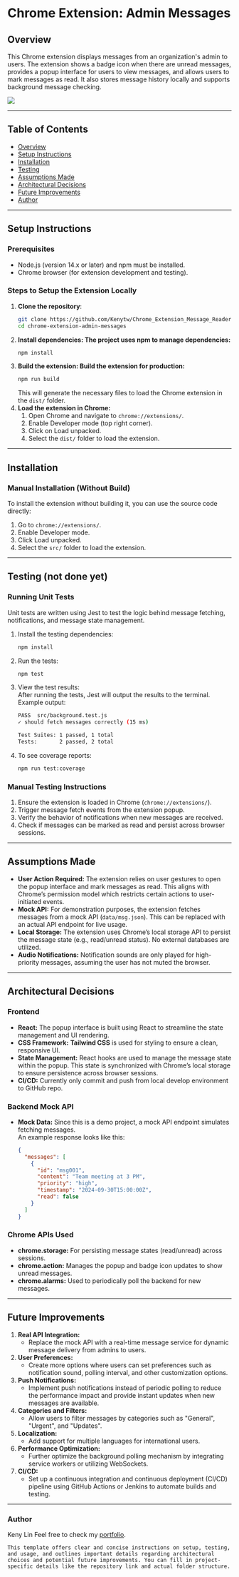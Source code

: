 # Chrome Extension: Admin Messages
## Overview
This Chrome extension displays messages from an organization's admin to users. The extension shows a badge icon when there are unread messages, provides a popup interface for users to view messages, and allows users to mark messages as read. It also stores message history locally and supports background message checking.

[![](/./src/images/Screenshot1.png)](https://raw.githubusercontent.com/Kenytw/Chrome_Extension_Message_Reader/main/src/images/SR.mp4)

---

## Table of Contents

- [Overview](#overview)
- [Setup Instructions](#setup-instructions)
- [Installation](#installation)
- [Testing](#testing)
- [Assumptions Made](#assumptions-made)
- [Architectural Decisions](#architectural-decisions)
- [Future Improvements](#future-improvements)
- [Author](#author)

---

## Setup Instructions
### Prerequisites
- Node.js (version 14.x or later) and npm must be installed.
- Chrome browser (for extension development and testing).

### Steps to Setup the Extension Locally
1. **Clone the repository**:
   ```bash
   git clone https://github.com/Kenytw/Chrome_Extension_Message_Reader.git
   cd chrome-extension-admin-messages
   ```
2. **Install dependencies: The project uses npm to manage dependencies:**
   ```bash
   npm install
   ```
3. **Build the extension: Build the extension for production:**
   ```bash
   npm run build
   ```
   This will generate the necessary files to load the Chrome extension in the `dist/` folder.
4. **Load the extension in Chrome:**
   1. Open Chrome and navigate to `chrome://extensions/`.
   2. Enable Developer mode (top right corner).
   3. Click on Load unpacked.
   4. Select the `dist/` folder to load the extension.

---

## Installation
### Manual Installation (Without Build)
To install the extension without building it, you can use the source code directly:
1. Go to `chrome://extensions/`.
2. Enable Developer mode.
3. Click Load unpacked.
4. Select the `src/` folder to load the extension.

---

## Testing (not done yet)
### Running Unit Tests
Unit tests are written using Jest to test the logic behind message fetching, notifications, and message state management.
1. Install the testing dependencies:
   ```bash
   npm install
   ```
2. Run the tests:
   ```bash
   npm test
   ```
3. View the test results:  
   After running the tests, Jest will output the results to the terminal. Example output:
   ```bash
   PASS  src/background.test.js
   ✓ should fetch messages correctly (15 ms)
   
   Test Suites: 1 passed, 1 total
   Tests:       2 passed, 2 total
   ```
4. To see coverage reports:
   ```bash
   npm run test:coverage
   ```
### Manual Testing Instructions
1. Ensure the extension is loaded in Chrome (`chrome://extensions/`).
2. Trigger message fetch events from the extension popup. 
3. Verify the behavior of notifications when new messages are received.
4. Check if messages can be marked as read and persist across browser sessions.

---

## Assumptions Made
- **User Action Required:** The extension relies on user gestures to open the popup interface and mark messages as read. This aligns with Chrome’s permission model which restricts certain actions to user-initiated events.
- **Mock API:** For demonstration purposes, the extension fetches messages from a mock API (`data/msg.json`). This can be replaced with an actual API endpoint for live usage.
- **Local Storage:** The extension uses Chrome’s local storage API to persist the message state (e.g., read/unread status). No external databases are utilized.
- **Audio Notifications:** Notification sounds are only played for high-priority messages, assuming the user has not muted the browser.

---

## Architectural Decisions
### Frontend
- **React:** The popup interface is built using React to streamline the state management and UI rendering.
- **CSS Framework:** **Tailwind CSS** is used for styling to ensure a clean, responsive UI.
- **State Management:** React hooks are used to manage the message state within the popup. This state is synchronized with Chrome’s local storage to ensure persistence across browser sessions.
- **CI/CD:** Currently only commit and push from local develop environment to GitHub repo. 
### Backend Mock API
- **Mock Data:** Since this is a demo project, a mock API endpoint simulates fetching messages.  
  An example response looks like this:
  ```json
  {
    "messages": [
      {
        "id": "msg001",
        "content": "Team meeting at 3 PM",
        "priority": "high",
        "timestamp": "2024-09-30T15:00:00Z",
        "read": false
      }
    ]
  }
  ```
### Chrome APIs Used
- **chrome.storage:** For persisting message states (read/unread) across sessions. 
- **chrome.action:** Manages the popup and badge icon updates to show unread messages. 
- **chrome.alarms:** Used to periodically poll the backend for new messages.

---

## Future Improvements
1. **Real API Integration:**
   - Replace the mock API with a real-time message service for dynamic message delivery from admins to users.
2. **User Preferences:**
   - Create more options where users can set preferences such as notification sound, polling interval, and other customization options.
3. **Push Notifications:**
   - Implement push notifications instead of periodic polling to reduce the performance impact and provide instant updates when new messages are available.
4. **Categories and Filters:**
   - Allow users to filter messages by categories such as "General", "Urgent", and "Updates".
5. **Localization:**
   - Add support for multiple languages for international users.
6. **Performance Optimization:**
   - Further optimize the background polling mechanism by integrating service workers or utilizing WebSockets.
7. **CI/CD:**
   - Set up a continuous integration and continuous deployment (CI/CD) pipeline using GitHub Actions or Jenkins to automate builds and testing.

---

### Author
Keny Lin
Feel free to check my [portfolio](https://kenylin.com).
```arduino
This template offers clear and concise instructions on setup, testing, and usage, and outlines important details regarding architectural choices and potential future improvements. You can fill in project-specific details like the repository link and actual folder structure.
```